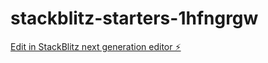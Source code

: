 # stackblitz-starters-1hfngrgw

[Edit in StackBlitz next generation editor ⚡️](https://stackblitz.com/~/github.com/thomasdinh2k/stackblitz-starters-1hfngrgw)